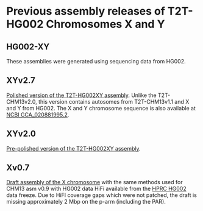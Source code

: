 # Previous assembly releases of T2T-HG002 Chromosomes X and Y

## HG002-XY

These assemblies were generated using sequencing data from HG002.

## XYv2.7
[Polished version of the T2T-HG002XY assembly](https://s3-us-west-2.amazonaws.com/human-pangenomics/T2T/HG002/assemblies/chm13v1.1_hg002XYv2.7.fasta).
Unlike the T2T-CHM13v2.0, this version contains autosomes from T2T-CHM13v1.1 and X and Y from HG002.
The X and Y chromosome sequence is also available at [NCBI GCA_020881995.2](https://ftp.ncbi.nlm.nih.gov/genomes/all/GCA/020/881/995/GCA_020881995.2_ASM2088199v2/).

## XYv2.0
[Pre-polished version of the T2T-HG002XY assembly](https://s3-us-west-2.amazonaws.com/human-pangenomics/T2T/HG002/assemblies/chm13v1.1_hg002XYv2.0.fasta).

## Xv0.7
 [Draft assembly of the X chromosome](https://s3-us-west-2.amazonaws.com/human-pangenomics/T2T/HG002/assemblies/HG002.chrX_v0.7.fasta.gz)
 with the same methods used for CHM13 asm v0.9 with HG002 data HiFi available from the [HPRC HG002](https://humanpangenome.org/hg002/) data freeze.
 Due to HiFI coverage gaps which were not patched, the draft is missing approximately 2 Mbp on the p-arm (including the PAR).